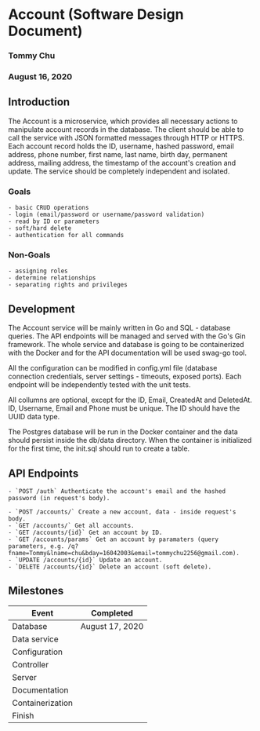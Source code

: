 # Account (Software Design Document)
### Tommy Chu
### August 16, 2020

## Introduction
The Account is a microservice, which provides all necessary actions to manipulate account records in the database. The client should be able to call the service with JSON formatted messages through HTTP or HTTPS. Each account record holds the ID, username, hashed password, email address, phone number, first name, last name, birth day, permanent address, mailing address, the timestamp of the account's creation and update. The service should be completely independent and isolated.

### Goals
    - basic CRUD operations
    - login (email/password or username/password validation)
    - read by ID or parameters
    - soft/hard delete
    - authentication for all commands

### Non-Goals
    - assigning roles
    - determine relationships
    - separating rights and privileges

## Development
The Account service will be mainly written in Go and SQL - database queries. The API endpoints will be managed and served with the Go's Gin framework. The whole service and database is going to be containerized with the Docker and for the API documentation will be used swag-go tool.

All the configuration can be modified in config.yml file (database connection credentials, server settings - timeouts, exposed ports). Each endpoint will be independently tested with the unit tests.

All collumns are optional, except for the ID, Email, CreatedAt and DeletedAt. ID, Username, Email and Phone must be unique. The ID should have the UUID data type.

The Postgres database will be run in the Docker container and the data should persist inside the db/data directory. When the container is initialized for the first time, the init.sql should run to create a table.

## API Endpoints
    - `POST /auth` Authenticate the account's email and the hashed password (in request's body).

    - `POST /accounts/` Create a new account, data - inside request's body.
    - `GET /accounts/` Get all accounts.
    - `GET /accounts/{id}` Get an account by ID.
    - `GET /accounts/params` Get an account by paramaters (query parameters, e.g. /q?fname=Tommy&lname=chu&bday=16042003&email=tommychu2256@gmail.com).
    - `UPDATE /accounts/{id}` Update an account.
    - `DELETE /accounts/{id}` Delete an account (soft delete).

## Milestones
Event | Completed
----- | ---------
Database | August 17, 2020
Data service |
Configuration |
Controller |
Server |
Documentation |
Containerization |
Finish |
